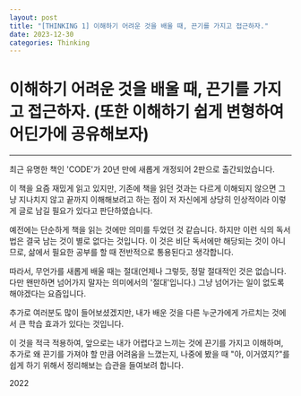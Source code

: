 ```yaml
---
layout: post
title: "[THINKING 1] 이해하기 어려운 것을 배울 때, 끈기를 가지고 접근하자."
date: 2023-12-30
categories: Thinking
---
```


# 이해하기 어려운 것을 배울 때, 끈기를 가지고 접근하자. (또한 이해하기 쉽게 변형하여 어딘가에 공유해보자)
---
최근 유명한 책인 'CODE'가 20년 만에 새롭게 개정되어 2판으로 출간되었습니다.
 
이 책을 요즘 재밌게 읽고 있지만, 기존에 책을 읽던 것과는 다르게 이해되지 않으면 그냥 지나치지 않고 끝까지 이해해보려고 하는 점이 저 자신에게 상당히 인상적이라 이렇게 글로 남길 필요가 있다고 판단하였습니다.
 
예전에는 단순하게 책을 읽는 것에만 의미를 두었던 것 같습니다. 하지만 이런 식의 독서법은 결국 남는 것이 별로 없다는 것입니다. 이 것은 비단 독서에만 해당되는 것이 아니므로, 삶에서 필요한 공부를 할 때 전반적으로 통용된다고 생각합니다.
 
따라서, 무언가를 새롭게 배울 때는 절대(언제나 그렇듯, 정말 절대적인 것은 없습니다. 다만 왠만하면 넘어가지 말자는 의미에서의 '절대'입니다.) 그냥 넘어가는 일이 없도록 해야겠다는 요즘입니다.
 
추가로 여러분도 많이 들어보셨겠지만, 내가 배운 것을 다른 누군가에게 가르치는 것에서 큰 학습 효과가 있다는 것입니다.
 
이 것을 적극 적용하여, 앞으로는 내가 어렵다고 느끼는 것에 끈기를 가지고 이해하며, 추가로 왜 끈기를 가져야 할 만큼 어려움을 느꼈는지, 나중에 봤을 때 "아, 이거였지?"를 쉽게 하기 위해서 정리해보는 습관을 들여보려 합니다.
 
2022
